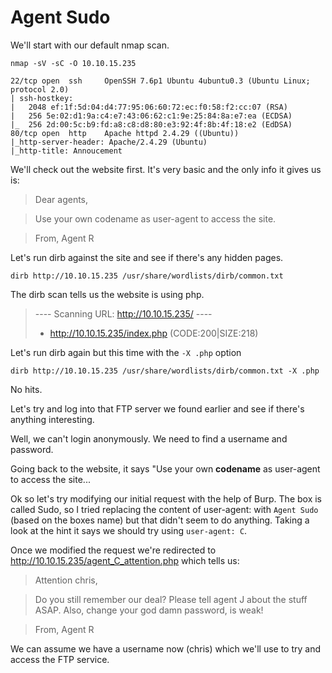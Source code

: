 # Agent Sudo

We'll start with our default nmap scan.

`nmap -sV -sC -O 10.10.15.235`

```21/tcp open  ftp     vsftpd 3.0.3
22/tcp open  ssh     OpenSSH 7.6p1 Ubuntu 4ubuntu0.3 (Ubuntu Linux; protocol 2.0)
| ssh-hostkey: 
|   2048 ef:1f:5d:04:d4:77:95:06:60:72:ec:f0:58:f2:cc:07 (RSA)
|   256 5e:02:d1:9a:c4:e7:43:06:62:c1:9e:25:84:8a:e7:ea (ECDSA)
|_  256 2d:00:5c:b9:fd:a8:c8:d8:80:e3:92:4f:8b:4f:18:e2 (EdDSA)
80/tcp open  http    Apache httpd 2.4.29 ((Ubuntu))
|_http-server-header: Apache/2.4.29 (Ubuntu)
|_http-title: Annoucement
```


We'll check out the website first. It's very basic and the only info it gives us is:

> Dear agents,

> Use your own codename as user-agent to access the site.

> From,
> Agent R 

Let's run dirb against the site and see if there's any hidden pages.

`dirb http://10.10.15.235 /usr/share/wordlists/dirb/common.txt`

The dirb scan tells us the website is using php.

> ---- Scanning URL: http://10.10.15.235/ ----
> + http://10.10.15.235/index.php (CODE:200|SIZE:218)  

Let's run dirb again but this time with the `-X .php` option


`dirb http://10.10.15.235 /usr/share/wordlists/dirb/common.txt -X .php`

No hits.

Let's try and log into that FTP server we found earlier and see if there's anything interesting.

Well, we can't login anonymously. We need to find a username and password.

Going back to the website, it says "Use your own **codename** as user-agent to access the site...

Ok so let's try modifying our initial request with the help of Burp. The box is called Sudo, so I tried replacing the content of user-agent: with `Agent Sudo` (based on the boxes name) but that didn't seem to do anything. Taking a look at the hint it says we should try using `user-agent: C`. 

Once we modified the request we're redirected to http://10.10.15.235/agent_C_attention.php which tells us:

> Attention chris,

> Do you still remember our deal? Please tell agent J about the stuff ASAP. Also, change your god damn password, is weak!

> From,
> Agent R 

We can assume we have a username now (chris) which we'll use to try and access the FTP service.




